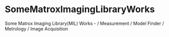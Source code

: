 # SomeMatroxImagingLibraryWorks
Some Matrox Imaging Library(MIL) Works - / Measurement / Model Finder / Metrology / Image Acquisition
